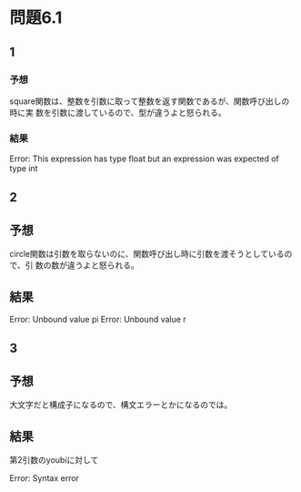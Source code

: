 問題6.1
=======

## 1

### 予想

square関数は、整数を引数に取って整数を返す関数であるが、関数呼び出しの時に実
数を引数に渡しているので、型が違うよと怒られる。

### 結果

Error: This expression has type float but an expression was expected of type int


## 2

## 予想

circle関数は引数を取らないのに、関数呼び出し時に引数を渡そうとしているので、引
数の数が違うよと怒られる。

## 結果

Error: Unbound value pi
Error: Unbound value r


## 3

## 予想

大文字だと構成子になるので、構文エラーとかになるのでは。

## 結果

第2引数のyoubiに対して

Error: Syntax error
